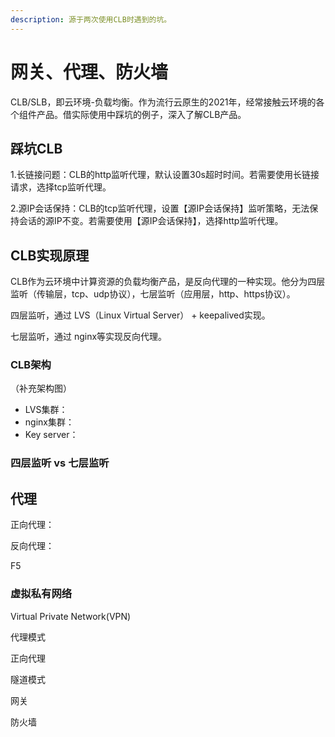 ```yaml
---
description: 源于两次使用CLB时遇到的坑。
---
```


# 网关、代理、防火墙

CLB/SLB，即云环境-负载均衡。作为流行云原生的2021年，经常接触云环境的各个组件产品。借实际使用中踩坑的例子，深入了解CLB产品。

## 踩坑CLB

1.长链接问题：CLB的http监听代理，默认设置30s超时时间。若需要使用长链接请求，选择tcp监听代理。

2.源IP会话保持：CLB的tcp监听代理，设置【源IP会话保持】监听策略，无法保持会话的源IP不变。若需要使用【源IP会话保持】，选择http监听代理。

## CLB实现原理

CLB作为云环境中计算资源的负载均衡产品，是反向代理的一种实现。他分为四层监听（传输层，tcp、udp协议），七层监听（应用层，http、https协议）。

四层监听，通过 LVS（Linux Virtual Server） + keepalived实现。

七层监听，通过 nginx等实现反向代理。

### CLB架构

（补充架构图）

* LVS集群：
* nginx集群：
* Key server：

### 四层监听 vs 七层监听



## 代理

正向代理：

反向代理：

F5



### 虚拟私有网络

Virtual Private Network\(VPN\)

代理模式

正向代理

隧道模式



网关



防火墙



